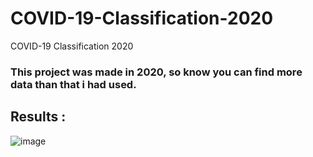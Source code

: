 # COVID-19-Classification-2020
COVID-19 Classification 2020
### This project was made in 2020, so know you can find more data than that i had used.
## Results :
![image](https://user-images.githubusercontent.com/37241010/155917199-ff48404c-9aba-4688-8693-2d7df66966c5.png)
